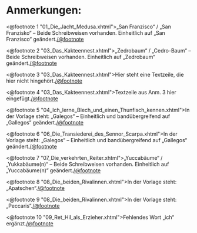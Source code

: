 Anmerkungen:
============

<@footnote 1 "01_Die_Jacht_Medusa.xhtml">„San Franzisco“ / „San Franzisko“ – Beide Schreibweisen vorhanden. Einheitlich auf „San Franzisco“ geändert.</@footnote>

<@footnote 2 "03_Das_Kakteennest.xhtml">„Zedrobaum“ / „Cedro-Baum“ – Beide Schreibweisen vorhanden. Einheitlich auf „Zedrobaum“ geändert.</@footnote>

<@footnote 3 "03_Das_Kakteennest.xhtml">Hier steht eine Textzeile, die hier nicht hingehört.</@footnote>

<@footnote 4 "03_Das_Kakteennest.xhtml">Textzeile aus Anm. 3 hier eingefügt.</@footnote>

<@footnote 5 "04_Ich_lerne_Blech_und_einen_Thunfisch_kennen.xhtml">In der Vorlage steht: „Galegos“ – Einheitlich und bandübergreifend auf „Gallegos“ geändert.</@footnote>

<@footnote 6 "06_Die_Transiederei_des_Sennor_Scarpa.xhtml">In der Vorlage steht: „Galegos“ – Einheitlich und bandübergreifend auf „Gallegos“ geändert.</@footnote>

<@footnote 7 "07_Die_verkehrten_Reiter.xhtml">„Yuccabäume“ / „Yukkabäume(n)“ – Beide Schreibweisen vorhanden. Einheitlich auf „Yuccabäume(n)“ geändert.</@footnote>

<@footnote 8 "08_Die_beiden_Rivalinnen.xhtml">In der Vorlage steht: „Apatschen“.</@footnote>

<@footnote 9 "08_Die_beiden_Rivalinnen.xhtml">In der Vorlage steht: „Peccaris“.</@footnote>

<@footnote 10 "09_Ret_Hil_als_Erzieher.xhtml">Fehlendes Wort „ich“ ergänzt.</@footnote>

